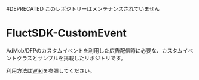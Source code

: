 #DEPRECATED
このレポジトリーはメンテナンスされていません

# FluctSDK-CustomEvent

AdMob/DFPのカスタムイベントを利用した広告配信時に必要な、カスタムイベントクラスとサンプルを掲載したリポジトリです。

利用方法は[Wiki](https://github.com/voyagegroup/FluctSDK-CustomEvent/wiki)を参照してください。
